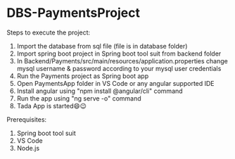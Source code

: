 # DBS-PaymentsProject

Steps to execute the project:
1. Import the database from sql file (file is in database folder)
2. Import spring boot project in Spring boot tool suit from backend folder
3. In Backend/Payments/src/main/resources/application.properties change mysql username & password according to your mysql user credentials
4. Run the Payments project as Spring boot app
5. Open PaymentsApp folder in VS Code or any angular supported IDE
6. Install angular using "npm install @angular/cli" command
7. Run the app using "ng serve -o" command
8. Tada App is started😄😉

Prerequisites:
1. Spring boot tool suit
2. VS Code
3. Node.js

